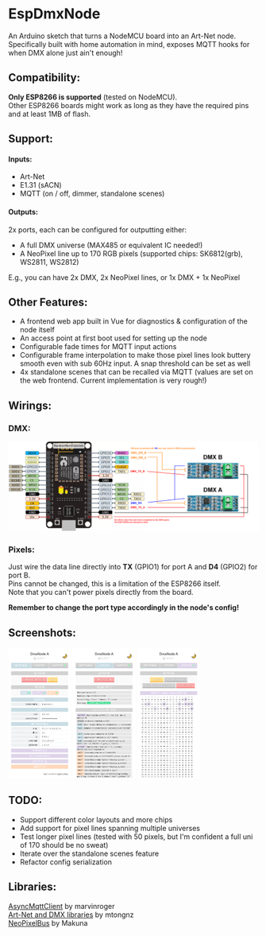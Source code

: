 
# EspDmxNode

An Arduino sketch that turns a NodeMCU board into an Art-Net node.  
Specifically built with home automation in mind, exposes MQTT hooks for when DMX alone just ain't enough!

## Compatibility:
**Only ESP8266 is supported** (tested on NodeMCU).  
Other ESP8266 boards might work as long as they have the required pins and at least 1MB of flash.

## Support:
#### Inputs:
* Art-Net  
* E1.31 (sACN)
* MQTT (on / off, dimmer, standalone scenes)
#### Outputs:
2x ports, each can be configured for outputting either:
* A full DMX universe (MAX485 or equivalent IC needed!)
* A NeoPixel line up to 170 RGB pixels (supported chips: SK6812(grb), WS2811, WS2812)


E.g., you can have 2x DMX, 2x NeoPixel lines, or 1x DMX + 1x NeoPixel

## Other Features:
* A frontend web app built in Vue for diagnostics & configuration of the node itself
* An access point at first boot used for setting up the node
* Configurable fade times for MQTT input actions
* Configurable frame interpolation to make those pixel lines look buttery smooth even with sub 60Hz input. A snap threshold can be set as well
* 4x standalone scenes that can be recalled via MQTT (values are set on the web frontend. Current implementation is very rough!)

## Wirings:
### DMX:
![](images/pinout-dmx.png)
### Pixels:
Just wire the data line directly into **TX** (GPIO1) for port A and **D4** (GPIO2) for port B.  
Pins cannot be changed, this is a limitation of the ESP8266 itself.  
Note that you can't power pixels directly from the board.

**Remember to change the port type accordingly in the node's config!**

## Screenshots:
[<img src="images/screenshot-config.png" width=25%>](images/screenshot-config.png)
[<img src="images/screenshot-status.png" width=25%>](images/screenshot-status.png)
[<img src="images/screenshot-output.png" width=25%>](images/screenshot-output.png)

## TODO:
* Support different color layouts and more chips
* Add support for pixel lines spanning multiple universes
* Test longer pixel lines (tested with 50 pixels, but I'm confident a full uni of 170 should be no sweat)
* Iterate over the standalone scenes feature
* Refactor config serialization

## Libraries:
[AsyncMqttClient](https://github.com/marvinroger/async-mqtt-client) by marvinroger  
[Art-Net and DMX libraries](https://github.com/mtongnz/ESP8266_ArtNetNode_v2/tree/master/libs) by mtongnz  
[NeoPixelBus](https://github.com/Makuna/NeoPixelBus) by Makuna  
